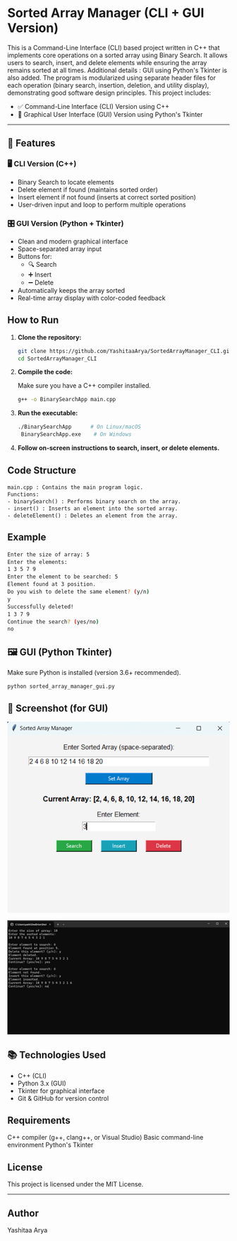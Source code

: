 # Sorted Array Manager (CLI + GUI Version)

This is a Command-Line Interface (CLI) based project written in C++ that implements core operations on a sorted array using Binary Search. It allows users to search, insert, and delete elements while ensuring the array remains sorted at all times. Additional details : GUI using Python's Tkinter is also added.
The program is modularized using separate header files for each operation (binary search, insertion, deletion, and utility display), demonstrating good software design principles.
This project includes:
- ✅ Command-Line Interface (CLI) Version using C++
- 🎨 Graphical User Interface (GUI) Version using Python's Tkinter
---

## 📌 Features

### 🖥️ CLI Version (C++)
- Binary Search to locate elements
- Delete element if found (maintains sorted order)
- Insert element if not found (inserts at correct sorted position)
- User-driven input and loop to perform multiple operations

### 🎛️ GUI Version (Python + Tkinter)
- Clean and modern graphical interface
- Space-separated array input
- Buttons for:
  - 🔍 Search
  - ➕ Insert
  - ➖ Delete
- Automatically keeps the array sorted
- Real-time array display with color-coded feedback

## How to Run

1. **Clone the repository:**

   ```bash
   git clone https://github.com/YashitaaArya/SortedArrayManager_CLI.git
   cd SortedArrayManager_CLI
   ```
2. **Compile the code:**

   Make sure you have a C++ compiler installed.

   ```bash
   g++ -o BinarySearchApp main.cpp
   ```
3. **Run the executable:**
   ```bash
   ./BinarySearchApp      # On Linux/macOS
    BinarySearchApp.exe    # On Windows
   ```
4. **Follow on-screen instructions to search, insert, or delete elements.**

## Code Structure
    main.cpp : Contains the main program logic.
    Functions:
    - binarySearch() : Performs binary search on the array.
    - insert() : Inserts an element into the sorted array.
    - deleteElement() : Deletes an element from the array.

## Example
```bash
Enter the size of array: 5
Enter the elements:
1 3 5 7 9
Enter the element to be searched: 5
Element found at 3 position.
Do you wish to delete the same element? (y/n)
y
Successfully deleted!
1 3 7 9
Continue the search? (yes/no)
no
```

## 🖼️ GUI (Python Tkinter)
Make sure Python is installed (version 3.6+ recommended).
```bash
python sorted_array_manager_gui.py
```
## 📸 Screenshot (for GUI)

![GUI Screenshot](images/GUI.png)

![CLI Screenshot](images/CLI.png)

## 📚 Technologies Used
- C++ (CLI)
- Python 3.x (GUI)
- Tkinter for graphical interface
- Git & GitHub for version control

## Requirements
  C++ compiler (g++, clang++, or Visual Studio)
  Basic command-line environment
  Python's Tkinter

## License
  This project is licensed under the MIT License.
  
---

## Author
 Yashitaa Arya
